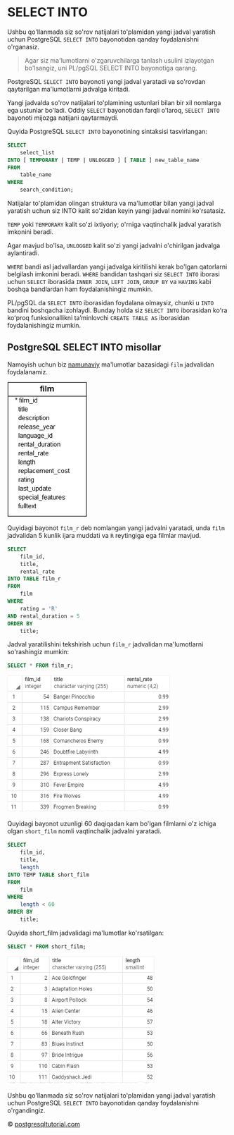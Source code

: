# SELECT INTO

Ushbu qo'llanmada siz so'rov natijalari to'plamidan yangi jadval yaratish uchun PostgreSQL `SELECT INTO` bayonotidan qanday foydalanishni o'rganasiz.

> Agar siz ma'lumotlarni o'zgaruvchilarga tanlash usulini izlayotgan bo'lsangiz, uni PL/pgSQL SELECT INTO bayonotiga qarang.

PostgreSQL `SELECT INTO` bayonoti yangi jadval yaratadi va so'rovdan qaytarilgan ma'lumotlarni jadvalga kiritadi.

Yangi jadvalda so'rov natijalari to'plamining ustunlari bilan bir xil nomlarga ega ustunlar bo'ladi. Oddiy `SELECT` bayonotidan farqli o'laroq, `SELECT INTO` bayonoti mijozga natijani qaytarmaydi.

Quyida PostgreSQL `SELECT INTO` bayonotining sintaksisi tasvirlangan:

```sql
SELECT
    select_list
INTO [ TEMPORARY | TEMP | UNLOGGED ] [ TABLE ] new_table_name
FROM
    table_name
WHERE
    search_condition;
```

Natijalar to'plamidan olingan struktura va ma'lumotlar bilan yangi jadval yaratish uchun siz INTO kalit so'zidan keyin yangi jadval nomini ko'rsatasiz.

`TEMP` yoki `TEMPORARY` kalit so'zi ixtiyoriy; o'rniga vaqtinchalik jadval yaratish imkonini beradi.

Agar mavjud bo'lsa, `UNLOGGED` kalit so'zi yangi jadvalni o'chirilgan jadvalga aylantiradi.

`WHERE` bandi asl jadvallardan yangi jadvalga kiritilishi kerak bo'lgan qatorlarni belgilash imkonini beradi. `WHERE` bandidan tashqari siz `SELECT INTO` iborasi uchun `SELECT` iborasida `INNER JOIN`, `LEFT JOIN`, `GROUP BY` va `HAVING` kabi boshqa bandlardan ham foydalanishingiz mumkin.

PL/pgSQL da `SELECT INTO` iborasidan foydalana olmaysiz, chunki u `INTO` bandini boshqacha izohlaydi. Bunday holda siz `SELECT INTO` iborasidan koʻra koʻproq funksionallikni taʼminlovchi `CREATE TABLE AS` iborasidan foydalanishingiz mumkin.

## PostgreSQL SELECT INTO misollar

Namoyish uchun biz [namunaviy](https://www.postgresqltutorial.com/wp-content/uploads/2019/05/dvdrental.zip) ma'lumotlar bazasidagi `film` jadvalidan foydalanamiz.

![table](image-5.png)

Quyidagi bayonot `film_r` deb nomlangan yangi jadvalni yaratadi, unda `film` jadvalidan 5 kunlik ijara muddati va `R` reytingiga ega filmlar mavjud.

```sql
SELECT
    film_id,
    title,
    rental_rate
INTO TABLE film_r
FROM
    film
WHERE
    rating = 'R'
AND rental_duration = 5
ORDER BY
    title;
```

Jadval yaratilishini tekshirish uchun `film_r` jadvalidan ma'lumotlarni so'rashingiz mumkin:

```sql
SELECT * FROM film_r;
```

![output](image-6.png)

Quyidagi bayonot uzunligi 60 daqiqadan kam bo'lgan filmlarni o'z ichiga olgan `short_film` nomli vaqtinchalik jadvalni yaratadi.

```sql
SELECT
    film_id,
    title,
    length 
INTO TEMP TABLE short_film
FROM
    film
WHERE
    length < 60
ORDER BY
    title;
```

Quyida short_film jadvalidagi ma'lumotlar ko'rsatilgan:

```sql
SELECT * FROM short_film;
```

![output](image-7.png)

Ushbu qo'llanmada siz so'rov natijalari to'plamidan yangi jadval yaratish uchun PostgreSQL `SELECT INTO` bayonotidan qanday foydalanishni o'rgandingiz.

© [postgresqltutorial.com](https://www.postgresqltutorial.com/postgresql-tutorial/postgresql-select-into/)